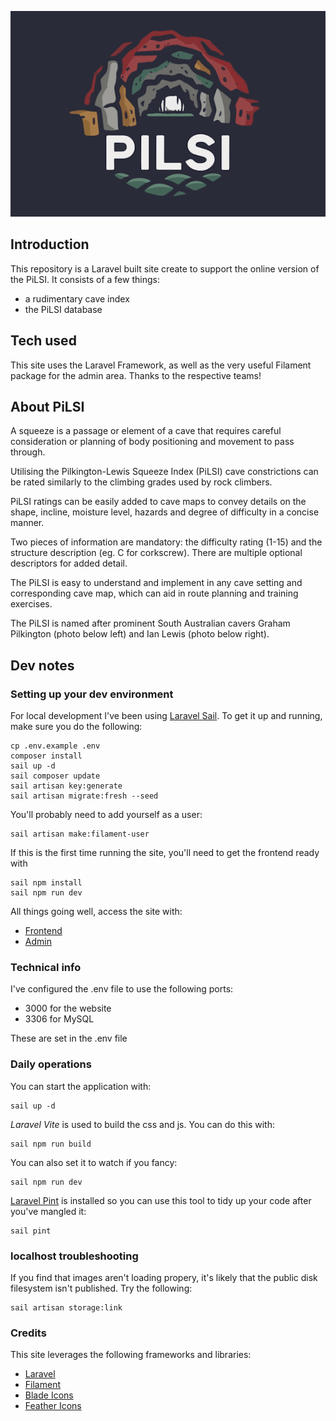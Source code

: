 <p align="center">

![title](PiLSi-logo-readme.png "Pilkington-Lewis Squeeze Index")

</p>

## Introduction

This repository is a Laravel built site create to support the online version of the PiLSI.  It consists of a few things:

* a rudimentary cave index
* the PiLSI database

## Tech used

This site uses the Laravel Framework, as well as the very useful Filament package for the admin area.  Thanks to the respective teams!

## About PiLSI

A squeeze is a passage or element of a cave that requires careful consideration or planning of body positioning and movement to pass through.

Utilising the Pilkington-Lewis Squeeze Index (PiLSI) cave constrictions can be rated similarly to the climbing grades used by rock climbers.

PiLSI ratings can be easily added to  cave maps to convey details on the shape, incline, moisture level, hazards and degree of difficulty in a concise manner.

Two pieces of information are mandatory: the difficulty rating (1-15) and the structure description (eg. C for corkscrew). There are multiple optional descriptors for added detail.

The PiLSI is easy to understand and implement in any cave setting and corresponding cave map, which can aid in route planning and training exercises.

The PiLSI is named after prominent South Australian cavers Graham Pilkington (photo below left) and Ian Lewis (photo below right).

## Dev notes

### Setting up your dev environment

For local development I've been using [Laravel Sail](https://laravel.com/docs/9.x/sail).  To get it up and running, make sure you do the following:

    cp .env.example .env
    composer install
    sail up -d
    sail composer update
    sail artisan key:generate
    sail artisan migrate:fresh --seed

You'll probably need to add yourself as a user:

    sail artisan make:filament-user

If this is the first time running the site, you'll need to get the frontend ready with

    sail npm install
    sail npm run dev

All things going well, access the site with:

* [Frontend](http://localhost:3000)
* [Admin](http://localhost:3000/admin)

### Technical info

I've configured the .env file to use the following ports:

* 3000 for the website
* 3306 for MySQL

These are set in the .env file

### Daily operations

You can start the application with:

    sail up -d

*Laravel Vite* is used to build the css and js.  You can do this with:

    sail npm run build

You can also set it to watch if you fancy:

    sail npm run dev

[Laravel Pint](https://laravel.com/docs/10.x/pint) is installed so you can use this tool to tidy up your code after you've mangled it:

    sail pint

### localhost troubleshooting

If you find that images aren't loading propery, it's likely that the public disk filesystem isn't published.  Try the following:

    sail artisan storage:link

### Credits

This site leverages the following frameworks and libraries:

* [Laravel](https://laravel.com/)
* [Filament](https://filamentphp.com/)
* [Blade Icons](https://github.com/blade-ui-kit/blade-icons)
* [Feather Icons](https://github.com/brunocfalcao/blade-feather-icons)
